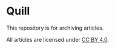 # Quill

This repository is for archiving articles.

All articles are licensed under [CC BY 4.0](https://creativecommons.org/licenses/by/4.0/).
